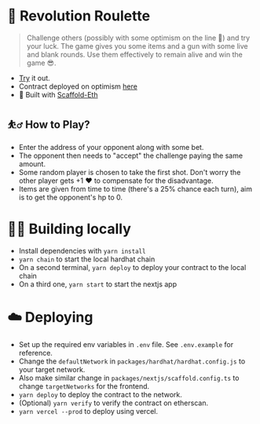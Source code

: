 # 🎲 Revolution Roulette

> Challenge others (possibly with some optimism on the line 🤑) and try your luck. The game gives you some items and a gun with some live and blank rounds. Use them effectively to remain alive and win the game 😎.

* [Try](https://revolution-roulette.vercel.app/) it out.
* Contract deployed on optimism [here](https://optimistic.etherscan.io/address/0xd89BFE521162F404881F3ec5715A8B3620A2B7B3)
* 🚀 Built with [Scaffold-Eth](https://scaffoldeth.io/)

## ⛹️‍♂️ How to Play?
* Enter the address of your opponent along with some bet.
* The opponent then needs to "accept" the challenge paying the same amount.
* Some random player is chosen to take the first shot. Don't worry the other player gets +1 ❤️ to compensate for the disadvantage.
* Items are given from time to time (there's a 25% chance each turn), aim is to get the opponent's hp to 0.

# 👷‍♂️ Building locally

* Install dependencies with `yarn install`
* `yarn chain` to start the local hardhat chain
* On a second terminal, `yarn deploy` to deploy your contract to the local chain
* On a third one, `yarn start` to start the nextjs app

# ☁️ Deploying
* Set up the required env variables in `.env` file. See `.env.example` for reference.
* Change the `defaultNetwork` in `packages/hardhat/hardhat.config.js` to your target network.
* Also make similar change in `packages/nextjs/scaffold.config.ts` to change `targetNetworks` for the frontend.
* `yarn deploy` to deploy the contract to the network.
* (Optional) `yarn verify` to verify the contract on etherscan.
* `yarn vercel --prod` to deploy using vercel.